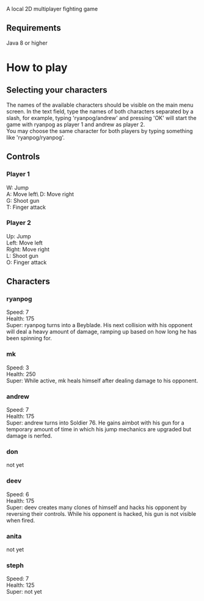 A local 2D multiplayer fighting game

## Requirements

Java 8 or higher

# How to play

## Selecting your characters

The names of the available characters should be visible on the main menu screen. In the text field, type the names of both characters separated by a slash, for example, typing 'ryanpog/andrew' and pressing 'OK' will start the game with ryanpog as player 1 and andrew as player 2.\
You may choose the same character for both players by typing something like 'ryanpog/ryanpog'.

## Controls

### Player 1
W: Jump\
A: Move left\\
D: Move right\
G: Shoot gun\
T: Finger attack

### Player 2
Up: Jump\
Left: Move left\
Right: Move right\
L: Shoot gun\
O: Finger attack

## Characters

### ryanpog
Speed: 7\
Health: 175\
Super: ryanpog turns into a Beyblade. His next collision with his opponent will deal a heavy amount of damage, ramping up based on how long he has been spinning for.

### mk
Speed: 3\
Health: 250\
Super: While active, mk heals himself after dealing damage to his opponent.

### andrew
Speed: 7\
Health: 175\
Super: andrew turns into Soldier 76. He gains aimbot with his gun for a temporary amount of time in which his jump mechanics are upgraded but damage is nerfed.

### don
not yet

### deev
Speed: 6\
Health: 175\
Super: deev creates many clones of himself and hacks his opponent by reversing their controls. While his opponent is hacked, his gun is not visible when fired.

### anita
not yet

### steph
Speed: 7\
Health: 125\
Super: not yet